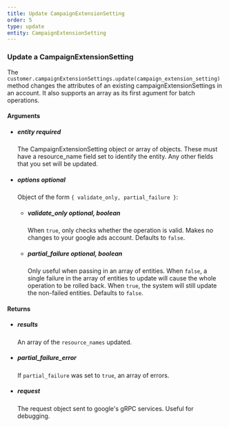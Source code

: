 ```yaml
---
title: Update CampaignExtensionSetting 
order: 5
type: update
entity: CampaignExtensionSetting 
---
```


### Update a CampaignExtensionSetting 


The `customer.campaignExtensionSettings.update(campaign_extension_setting)` method changes the attributes of an existing campaignExtensionSettings in an account. It also supports an array as its first agument for batch operations.


#### Arguments

- ##### entity *required*
    The CampaignExtensionSetting object or array of objects. These must have a resource_name field set to identify the entity. Any other fields that you set will be updated.
- ##### options *optional*
    Object of the form `{ validate_only, partial_failure }`:
    - ##### validate_only *optional, boolean*
        When `true`, only checks whether the operation is valid. Makes no changes to your google ads account. Defaults to `false`.
    - ##### partial_failure *optional, boolean*
        Only useful when passing in an array of entities. When `false`, a single failure in the array of entities to update will cause the whole operation to be rolled back. When `true`, the system will still update the non-failed entities. Defaults to `false`.


#### Returns

- ##### results
    An array of the `resource_names` updated.
- ##### partial_failure_error
    If `partial_failure` was set to `true`, an array of errors.
- ##### request
    The request object sent to google's gRPC services. Useful for debugging.
